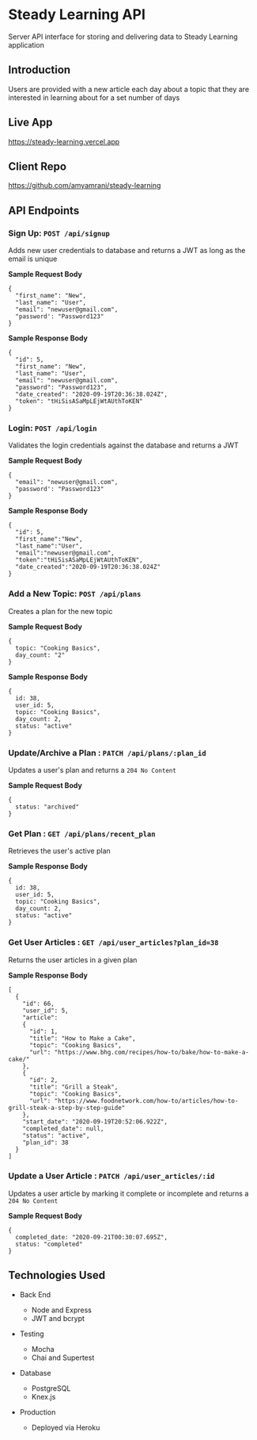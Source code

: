 # Steady Learning API

Server API interface for storing and delivering data to Steady Learning application

## Introduction

Users are provided with a new article each day about a topic that they are interested in learning about for a set number of days

## Live App
https://steady-learning.vercel.app

## Client Repo
https://github.com/amyamrani/steady-learning

## API Endpoints

### Sign Up: `POST /api/signup`

Adds new user credentials to database and returns a JWT as long as the email is unique

**Sample Request Body**

```
{
  "first_name": "New",
  "last_name": "User",
  "email": "newuser@gmail.com",
  "password': "Password123"
}
```

**Sample Response Body**

```
{
  "id": 5,
  "first_name": "New",
  "last_name": "User",
  "email": "newuser@gmail.com",
  "password": "Password123",
  "date_created": "2020-09-19T20:36:38.024Z",
  "token": "tHiSisASaMpLEjWtAUthToKEN"
}
```

### Login: `POST /api/login`

Validates the login credentials against the database and returns a JWT

**Sample Request Body**

```
{
  "email": "newuser@gmail.com",
  "password': "Password123"
}
```
**Sample Response Body**

```
{
  "id": 5,
  "first_name":"New",
  "last_name":"User",
  "email":"newuser@gmail.com",
  "token":"tHiSisASaMpLEjWtAUthToKEN",
  "date_created":"2020-09-19T20:36:38.024Z"
}
```

### Add a New Topic: `POST /api/plans`

Creates a plan for the new topic

**Sample Request Body**

```
{
  topic: "Cooking Basics",
  day_count: "2"
}
```

**Sample Response Body**

```
{
  id: 38,
  user_id: 5,
  topic: "Cooking Basics",
  day_count: 2,
  status: "active"
}
```

### Update/Archive a Plan : `PATCH /api/plans/:plan_id`

Updates a user's plan and returns a `204 No Content`

**Sample Request Body**

```
{
  status: "archived"
}
```

### Get Plan : `GET /api/plans/recent_plan`

Retrieves the user's active plan

**Sample Response Body**

```
{
  id: 38,
  user_id: 5,
  topic: "Cooking Basics",
  day_count: 2,
  status: "active"
}
```

### Get User Articles : `GET /api/user_articles?plan_id=38`

Returns the user articles in a given plan

**Sample Response Body**

```
[
  {
    "id": 66,
    "user_id": 5,
    "article":
    {
      "id": 1,
      "title": "How to Make a Cake",
      "topic": "Cooking Basics",
      "url": "https://www.bhg.com/recipes/how-to/bake/how-to-make-a-cake/"
    },
    {
      "id": 2,
      "title": "Grill a Steak",
      "topic": "Cooking Basics",
      "url": "https://www.foodnetwork.com/how-to/articles/how-to-grill-steak-a-step-by-step-guide"
    },
    "start_date": "2020-09-19T20:52:06.922Z",
    "completed_date": null,
    "status": "active",
    "plan_id": 38
  }
]
```

### Update a User Article : `PATCH /api/user_articles/:id`

Updates a user article by marking it complete or incomplete and returns a `204 No Content`

**Sample Request Body**

```
{
  completed_date: "2020-09-21T00:30:07.695Z",
  status: "completed"
}
```

## Technologies Used
- Back End
  - Node and Express
  - JWT and bcrypt

- Testing
  - Mocha
  - Chai and Supertest

- Database
  - PostgreSQL
  - Knex.js

- Production
  - Deployed via Heroku
